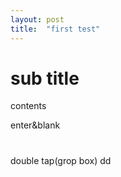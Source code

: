 ```yaml
---
layout: post
title:  "first test"
---
```


# sub title

contents

enter&blank
#

double tap(grop box)
      dd
